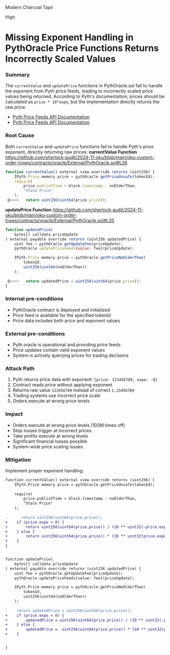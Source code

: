 Modern Charcoal Tapir

High

# Missing Exponent Handling in PythOracle Price Functions Returns Incorrectly Scaled Values


### Summary
The `currentValue` and `updatePrice` functions in PythOracle.sol fail to handle the exponent from Pyth price feeds, leading to incorrectly scaled price values being returned. According to Pyth's documentation, prices should be calculated as `price * 10^expo`, but the implementation directly returns the raw price.
- [Pyth Price Feeds API Documentation](https://api-reference.pyth.network/price-feeds/evm/getPriceUnsafe)
- [Pyth Price Feeds API Documentation](https://api-reference.pyth.network/price-feeds/evm/getPriceNoOlderThan)

### Root Cause

Both `currentValue` and `updatePrice` functions fail to handle Pyth's price exponent, directly returning raw prices:
**currentValue Function**
https://github.com/sherlock-audit/2024-11-oku/blob/main/oku-custom-order-types/contracts/oracle/External/PythOracle.sol#L26
```javascript
function currentValue() external view override returns (uint256) {
    IPyth.Price memory price = pythOracle.getPriceUnsafe(tokenId);
    require(
        price.publishTime < block.timestamp - noOlderThan,
        "Stale Price"
    );
 @>>>>   return uint256(uint64(price.price));  
```
**updatePrice Function**
https://github.com/sherlock-audit/2024-11-oku/blob/main/oku-custom-order-types/contracts/oracle/External/PythOracle.sol#L35
```javascript
function updatePrice(
    bytes[] calldata priceUpdate
) external payable override returns (uint256 updatedPrice) {
    uint fee = pythOracle.getUpdateFee(priceUpdate);
    pythOracle.updatePriceFeeds{value: fee}(priceUpdate);

    IPyth.Price memory price = pythOracle.getPriceNoOlderThan(
        tokenId,
        uint256(uint64(noOlderThan))
    );
    
 @>>>>   return updatedPrice = uint256(uint64(price.price));
}
```


### Internal pre-conditions
- PythOracle contract is deployed and initialized
- Price feed is available for the specified tokenId
- Price data includes both price and exponent values

### External pre-conditions
- Pyth oracle is operational and providing price feeds
- Price updates contain valid exponent values
- System is actively querying prices for trading decisions

### Attack Path
1. Pyth returns price data with exponent: `{price: 123456789, expo: -8}`
2. Contract reads price without applying exponent
3. Returns raw value `123456789` instead of correct `1.23456789`
4. Trading systems use incorrect price scale
5. Orders execute at wrong price levels

### Impact

- Orders execute at wrong price levels (100M times off)
- Stop losses trigger at incorrect prices
- Take profits execute at wrong levels
- Significant financial losses possible
- System-wide price scaling issues





### Mitigation
Implement proper exponent handling:

```diff
function currentValue() external view override returns (uint256) {
    IPyth.Price memory price = pythOracle.getPriceUnsafe(tokenId);
    
    require(
        price.publishTime < block.timestamp - noOlderThan,
        "Stale Price"
    );
    
-      return uint256(uint64(price.price));
+    if (price.expo < 0) {
+        return uint256(uint64(price.price)) / (10 ** uint32(-price.expo));
+    } else {
+        return uint256(uint64(price.price)) * (10 ** uint32(price.expo));
+    }
}


function updatePrice(
    bytes[] calldata priceUpdate
) external payable override returns (uint256 updatedPrice) {
    uint fee = pythOracle.getUpdateFee(priceUpdate);
    pythOracle.updatePriceFeeds{value: fee}(priceUpdate);

    IPyth.Price memory price = pythOracle.getPriceNoOlderThan(
        tokenId,
        uint256(uint64(noOlderThan))
    );
   
-    return updatedPrice = uint256(uint64(price.price));
+    if (price.expo < 0) {
+        updatedPrice = uint256(uint64(price.price)) / (10 ** uint32(-price.expo));
+    } else {
+        updatedPrice =  uint256(uint64(price.price)) * (10 ** uint32(price.expo));
+    }


}
```

